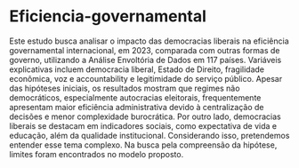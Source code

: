 # Eficiencia-governamental
Este estudo busca analisar o impacto das democracias liberais na eficiência governamental internacional, em 2023, comparada com outras formas de governo, utilizando a Análise Envoltória de Dados em 117 países. Variáveis explicativas incluem democracia liberal, Estado de Direito, fragilidade econômica, voz e accountability e legitimidade do serviço público. Apesar das hipóteses iniciais, os resultados mostram que regimes não democráticos, especialmente autocracias eleitorais, frequentemente apresentam maior eficiência administrativa devido à centralização de decisões e menor complexidade burocrática. Por outro lado, democracias liberais se destacam em indicadores sociais, como expectativa de vida e educação, além da qualidade institucional. Considerando isso, pretendemos entender esse tema complexo. Na busca pela compreensão da hipótese, limites foram encontrados no modelo proposto.
